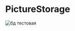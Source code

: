 # PictureStorage
![бд тестовая](https://user-images.githubusercontent.com/106516611/220309045-b8e39b25-81ac-44a4-bdb9-0ceada1ff1df.png)
